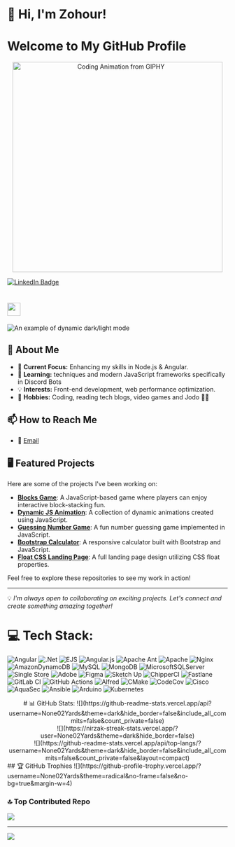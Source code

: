 # 👋 Hi, I'm Zohour!
# Welcome to My GitHub Profile



<div align="center">
  <img 
    src="https://media.giphy.com/media/L1R1tvI9svkIWwpVYr/giphy.gif" 
    width="480" 
    height="271" 
    alt="Coding Animation from GIPHY" 
    style="max-width: 100%; height: auto;" 
  />
  <p>
    <a href="https://giphy.com/gifs/Pluralsight-computer-technology-coding-L1R1tvI9svkIWwpVYr" target="_blank">
    </a>
  </p>
</div>




<div id="badges">
  <a href="https://www.linkedin.com/in/zohour-e-08572a279/">
    <img src="https://img.shields.io/badge/LinkedIn-blue?style=for-the-badge&logo=linkedin&logoColor=white" alt="LinkedIn Badge"/>
  </a>
</div>
<img src="https://komarev.com/ghpvc/?username=Zu34&style=flat-square&color=blue" alt=""/>
<h1>
  <img src="https://media.giphy.com/media/hvRJCLFzcasrR4ia7z/giphy.gif" width="30px"/>
</h1>



<picture>
  <source media="(prefers-color-scheme: dark)" srcset="https://via.placeholder.com/600x200/333333/FFFFFF?text=Dark+Mode+Image">
  <source media="(prefers-color-scheme: light)" srcset="https://via.placeholder.com/600x200/FFFFFF/000000?text=Light+Mode+Image">
  <img alt="An example of dynamic dark/light mode" src="https://via.placeholder.com/600x200/CCCCCC/333333?text=Default+Image">
</picture>


## 🚀 About Me
- 🔭 **Current Focus:** Enhancing my skills in Node.js & Angular.
- 🌱 **Learning:** techniques and modern JavaScript frameworks specifically in Discord Bots
- 💡 **Interests:** Front-end development, web performance optimization.
- 🎨 **Hobbies:** Coding, reading tech blogs, video games  and Jodo 🤸‍♀️

## 📫 How to Reach Me
- 📧 [Email](mailto:zohoureid44@gmail.com)


## 🖥️ Featured Projects
Here are some of the projects I've been working on:

- [**Blocks Game**](https://github.com/Zu34/Blocks-game-JS-): A JavaScript-based game where players can enjoy interactive block-stacking fun.
- [**Dynamic JS Animation**](https://github.com/Zu34/dynamic-js-animation-): A collection of dynamic animations created using JavaScript.
- [**Guessing Number Game**](https://github.com/Zu34/GussingNumber-js): A fun number guessing game implemented in JavaScript.
- [**Bootstrap Calculator**](https://github.com/Zu34/cal-bootstrap-js): A responsive calculator built with Bootstrap and JavaScript.
- [**Float CSS Landing Page**](https://github.com/Zu34/FLoat-css-full-Landing-page): A full landing page design utilizing CSS float properties.

Feel free to explore these repositories to see my work in action!

---

💡 _I'm always open to collaborating on exciting projects. Let's connect and create something amazing together!_




# 💻 Tech Stack:
![Angular](https://img.shields.io/badge/angular-%23DD0031.svg?style=for-the-badge&logo=angular&logoColor=white) ![.Net](https://img.shields.io/badge/.NET-5C2D91?style=for-the-badge&logo=.net&logoColor=white) ![EJS](https://img.shields.io/badge/ejs-%23B4CA65.svg?style=for-the-badge&logo=ejs&logoColor=black) ![Angular.js](https://img.shields.io/badge/angular.js-%23E23237.svg?style=for-the-badge&logo=angularjs&logoColor=white) ![Apache Ant](https://img.shields.io/badge/Apache%20Ant-A81C7D?style=for-the-badge&logo=Apache%20Ant&logoColor=white) ![Apache](https://img.shields.io/badge/apache-%23D42029.svg?style=for-the-badge&logo=apache&logoColor=white) ![Nginx](https://img.shields.io/badge/nginx-%23009639.svg?style=for-the-badge&logo=nginx&logoColor=white) ![AmazonDynamoDB](https://img.shields.io/badge/Amazon%20DynamoDB-4053D6?style=for-the-badge&logo=Amazon%20DynamoDB&logoColor=white) ![MySQL](https://img.shields.io/badge/mysql-4479A1.svg?style=for-the-badge&logo=mysql&logoColor=white) ![MongoDB](https://img.shields.io/badge/MongoDB-%234ea94b.svg?style=for-the-badge&logo=mongodb&logoColor=white) ![MicrosoftSQLServer](https://img.shields.io/badge/Microsoft%20SQL%20Server-CC2927?style=for-the-badge&logo=microsoft%20sql%20server&logoColor=white) ![Single Store](https://img.shields.io/badge/Single%20Store-AA00FF?style=for-the-badge&logo=singlestore&logoColor=white) ![Adobe](https://img.shields.io/badge/adobe-%23FF0000.svg?style=for-the-badge&logo=adobe&logoColor=white) ![Figma](https://img.shields.io/badge/figma-%23F24E1E.svg?style=for-the-badge&logo=figma&logoColor=white) ![Sketch Up](https://img.shields.io/badge/SketchUp-005F9E?style=for-the-badge&logo=sketchup&logoColor=white) ![ChipperCI](https://img.shields.io/badge/chipperci-1e394e.svg?style=for-the-badge&logo=chipperci&logoColor=white) ![Fastlane](https://img.shields.io/badge/fastlane-%2382bd4e.svg?style=for-the-badge&logo=fastlane&logoColor=black) ![GitLab CI](https://img.shields.io/badge/gitlab%20CI-%23181717.svg?style=for-the-badge&logo=gitlab&logoColor=white) ![GitHub Actions](https://img.shields.io/badge/github%20actions-%232671E5.svg?style=for-the-badge&logo=githubactions&logoColor=white) ![Alfred](https://img.shields.io/badge/alfred-%235C1F87.svg?style=for-the-badge&logo=alfred) ![CMake](https://img.shields.io/badge/CMake-%23008FBA.svg?style=for-the-badge&logo=cmake&logoColor=white) ![CodeCov](https://img.shields.io/badge/codecov-%23ff0077.svg?style=for-the-badge&logo=codecov&logoColor=white) ![Cisco](https://img.shields.io/badge/cisco-%23049fd9.svg?style=for-the-badge&logo=cisco&logoColor=black) ![AquaSec](https://img.shields.io/badge/aqua-%231904DA.svg?style=for-the-badge&logo=aqua&logoColor=#0018A8) ![Ansible](https://img.shields.io/badge/ansible-%231A1918.svg?style=for-the-badge&logo=ansible&logoColor=white) ![Arduino](https://img.shields.io/badge/-Arduino-00979D?style=for-the-badge&logo=Arduino&logoColor=white) ![Kubernetes](https://img.shields.io/badge/kubernetes-%23326ce5.svg?style=for-the-badge&logo=kubernetes&logoColor=white)
<div align="center">
# 📊 GitHub Stats:
![](https://github-readme-stats.vercel.app/api?username=None02Yards&theme=dark&hide_border=false&include_all_commits=false&count_private=false)<br/>
![](https://nirzak-streak-stats.vercel.app/?user=None02Yards&theme=dark&hide_border=false)<br/>
![](https://github-readme-stats.vercel.app/api/top-langs/?username=None02Yards&theme=dark&hide_border=false&include_all_commits=false&count_private=false&layout=compact)
</div>
## 🏆 GitHub Trophies
![](https://github-profile-trophy.vercel.app/?username=None02Yards&theme=radical&no-frame=false&no-bg=true&margin-w=4)

### 🔝 Top Contributed Repo
![](https://github-contributor-stats.vercel.app/api?username=None02Yards&limit=5&theme=dark&combine_all_yearly_contributions=true)

---
[![](https://visitcount.itsvg.in/api?id=None02Yards&icon=0&color=0)](https://visitcount.itsvg.in)

<!-- Proudly created with GPRM ( https://gprm.itsvg.in ) -->
